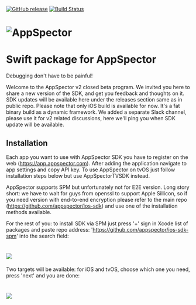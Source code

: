 [![GitHub release](https://img.shields.io/github/release/appspector/ios-sdk-spm.svg)](https://github.com/appspector/ios-sdk-spm)
[![Build Status](https://app.bitrise.io/app/17e138eab39135f1/status.svg?token=jlmNh2tlt2SQojwlhMojNw)](https://app.bitrise.io/app/17e138eab39135f1)
# ![AppSpector](https://github.com/appspector/ios-sdk-spm/raw/master/github-cover.png)

# Swift package for AppSpector
Debugging don't have to be painful!

Welcome to the AppSpector v2 closed beta program. We invited you here to share a new version of the SDK, and get you feedback and thoughts on it. SDK updates will be available here under the releases section same as in public repo. Please note that only iOS build is available for now. It's a fat binary build as a dynamic framework. We added a separate Slack channel, please use it for v2 related discussions, here we'll ping you when SDK update will be available.

## Installation
Each app you want to use with AppSpector SDK you have to register on the web (https://app.appspector.com).
After adding the application navigate to app settings and copy API key.
To use AppSpector on tvOS just follow installation steps below but use AppSpectorTVSDK instead.

AppSpector supports SPM but unfortunately not for E2E version.
Long story short: we have to wait for guys from openssl to support Apple Sillicon,
so if you need version with end-to-end encryption please refer to the main repo (https://github.com/appspector/ios-sdk) and use one of the installation methods available.


For the rest of you: to install SDK via SPM just press '+' sign in Xcode list of packages and paste repo address: 'https://github.com/appspector/ios-sdk-spm' into the search field:
# ![](https://github.com/appspector/ios-sdk-spm/raw/master/spm-install-1.png)
Two targets will be available: for iOS and tvOS, choose which one you need, press 'next' and you are done:
# ![](https://github.com/appspector/ios-sdk-spm/raw/master/spm-install-2.png)
